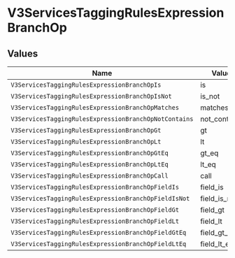 # V3ServicesTaggingRulesExpressionBranchOp


## Values

| Name                                                  | Value                                                 |
| ----------------------------------------------------- | ----------------------------------------------------- |
| `V3ServicesTaggingRulesExpressionBranchOpIs`          | is                                                    |
| `V3ServicesTaggingRulesExpressionBranchOpIsNot`       | is_not                                                |
| `V3ServicesTaggingRulesExpressionBranchOpMatches`     | matches                                               |
| `V3ServicesTaggingRulesExpressionBranchOpNotContains` | not_contains                                          |
| `V3ServicesTaggingRulesExpressionBranchOpGt`          | gt                                                    |
| `V3ServicesTaggingRulesExpressionBranchOpLt`          | lt                                                    |
| `V3ServicesTaggingRulesExpressionBranchOpGtEq`        | gt_eq                                                 |
| `V3ServicesTaggingRulesExpressionBranchOpLtEq`        | lt_eq                                                 |
| `V3ServicesTaggingRulesExpressionBranchOpCall`        | call                                                  |
| `V3ServicesTaggingRulesExpressionBranchOpFieldIs`     | field_is                                              |
| `V3ServicesTaggingRulesExpressionBranchOpFieldIsNot`  | field_is_not                                          |
| `V3ServicesTaggingRulesExpressionBranchOpFieldGt`     | field_gt                                              |
| `V3ServicesTaggingRulesExpressionBranchOpFieldLt`     | field_lt                                              |
| `V3ServicesTaggingRulesExpressionBranchOpFieldGtEq`   | field_gt_eq                                           |
| `V3ServicesTaggingRulesExpressionBranchOpFieldLtEq`   | field_lt_eq                                           |